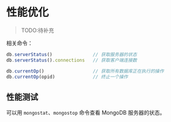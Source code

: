 # 性能优化

> TODO:待补充

相关命令：
```js
db.serverStatus()               // 获取服务器的状态
db.serverStatus().connections   // 获取客户端连接数

db.currentOp()                  // 获取所有数据库正在执行的操作
db.currentOp(opid)              // 终止一个操作
```

## 性能测试

可以用 `mongostat`、`mongostop` 命令查看 MongoDB 服务器的状态。

